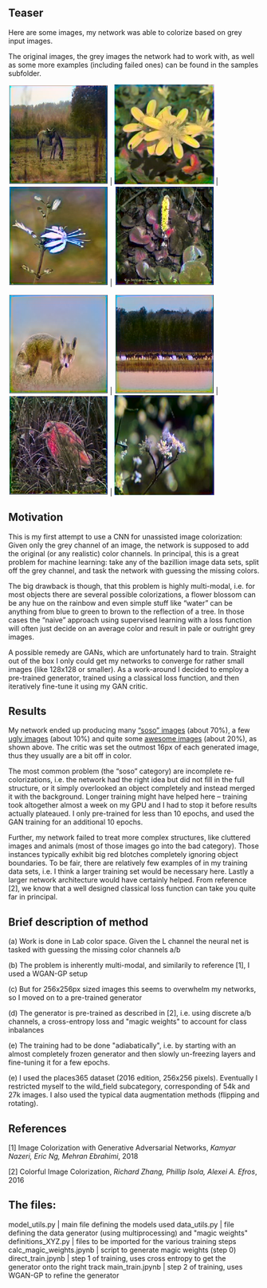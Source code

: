 ## Teaser

Here are some images, my network was able to colorize based on grey input images.

The original images, the grey images the network had to work with, as well as some more examples (including failed ones) can be found in the samples subfolder.

<img src="/samples/single_images/adverserial_2_2.png" alt="drawing" width="200"/> | <img src="/samples/single_images/adverserial_2_8.png" alt="drawing" width="200"/> | <img src="/samples/single_images/adverserial_4_4.png" alt="drawing" width="200"/> | <img src="/samples/single_images/adverserial_5.png" alt="drawing" width="200"/> 

<img src="/samples/single_images/adverserial_5_1.png" alt="drawing" width="200"/> | <img src="/samples/single_images/adverserial_5_3.png" alt="drawing" width="200"/>  | <img src="/samples/single_images/adverserial_5_5.png" alt="drawing" width="200"/> | <img src="/samples/single_images/adverserial_5_9.png" alt="drawing" width="200"/> 



## Motivation

This is my first attempt to use a CNN for unassisted image colorization: Given only the grey channel of an image, the network is supposed to add the original (or any realistic) color channels. In principal, this is a great problem for machine learning: take any of the bazillion image data sets, split off the grey channel, and task the network with guessing the missing colors.

The big drawback is though, that this problem is highly multi-modal, i.e. for most objects there are several possible colorizations, a flower blossom can be any hue on the rainbow and even simple stuff like “water” can be anything from blue to green to brown to the reflection of a tree. In those cases the “naive” approach using supervised learning with a loss function will often just decide on an average color and result in pale or outright grey images. 

A possible remedy are GANs, which are unfortunately hard to train. Straight out of the box I only could get my networks to converge for rather small images (like 128x128 or smaller). As a work-around I decided to employ a pre-trained generator, trained using a classical loss function, and then iteratively fine-tune it using my GAN critic.


## Results

My network ended up producing many [“soso” images](https://github.com/dominik31415/image-colorization/blob/master/samples/soso.png) (about 70%), a few [ugly images](https://github.com/dominik31415/image-colorization/blob/master/samples/ugly.png) (about 10%) and quite some [awesome images](https://github.com/dominik31415/image-colorization/blob/master/samples/good.png) (about 20%), as shown above. The critic was set the outmost 16px of each generated image, thus they usually are a bit off in color.

The most common problem (the “soso” category) are incomplete re-colorizations, i.e. the network had the right idea but did not fill in the full structure, or it simply overlooked an object completely and instead merged it with the background. Longer training might have helped here – training took altogether almost a week on my GPU and I had to stop it before results actually plateaued. I only pre-trained for less than 10 epochs, and used the GAN training for an additional 10 epochs.

Further, my network failed to treat more complex structures, like cluttered images and animals (most of those images go into the bad category).  Those instances typically exhibit big red blotches completely ignoring object boundaries.  To be fair, there are relatively few examples of in my training data sets, i.e. I think a larger training set would be necessary here. Lastly a larger network architecture would have certainly helped. From reference [2], we know that a well designed classical loss function can take you quite far in principal.


## Brief description of method

(a) Work is done in La*b* color space. Given the L channel the neural net is tasked with guessing the missing color channels a/b

(b) The problem is inherently multi-modal, and similarily to reference [1], I used a WGAN-GP setup

(c) But for 256x256px sized images this seems to overwhelm my networks, so I moved on to a pre-trained generator

(d) The generator is pre-trained as described in [2], i.e. using discrete a/b channels, a cross-entropy loss and "magic weights" to account for class inbalances

(e) The training had to be done "adiabatically", i.e. by starting with an almost completely frozen generator and then slowly un-freezing layers and fine-tuning it for a few epochs. 

(e) I used the places365 dataset (2016 edition, 256x256 pixels). Eventually I restricted myself to the wild_field subcategory, corresponding of 54k and 27k images. I also used the typical data augmentation methods (flipping and rotating). 


## References
[1] Image Colorization with Generative Adversarial Networks, *Kamyar Nazeri, Eric Ng, Mehran Ebrahimi*, 2018

[2] Colorful Image Colorization, *Richard Zhang, Phillip Isola, Alexei A. Efros*, 2016


## The files:
model_utils.py | main file defining the models used
data_utils.py  | file defining the data generator (using multiprocessing) and "magic weights"
definitions_XYZ.py | files to be imported for the various training steps
calc_magic_weights.jpynb | script to generate magic weights (step 0)
direct_train.jpynb | step 1 of training, uses cross entropy to get the generator onto the right track
main_train.jpynb | step 2 of training, uses WGAN-GP to refine the generator

